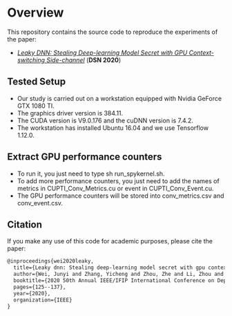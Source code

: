# Overview
This repository contains the source code to reproduce the experiments of the paper:
- [_Leaky DNN: Stealing Deep-learning Model Secret with GPU Context-switching Side-channel_][paper] (__DSN 2020__)

## Tested Setup
- Our study is carried out on a workstation equipped with Nvidia GeForce GTX 1080 TI. 
- The graphics driver version is 384.11. 
- The CUDA version is V9.0.176 and the cuDNN version is 7.4.2. 
- The workstation has installed Ubuntu 16.04 and we use Tensorflow 1.12.0.

## Extract GPU performance counters
- To run it, you just need to type sh run_spykernel.sh.
- To add more performance counters, you just need to add the names of metrics in CUPTI_Conv_Metrics.cu or event in CUPTI_Conv_Event.cu. 
- The GPU performance counters will be stored into conv_metrics.csv and conv_event.csv.

## Citation

If you make any use of this code for academic purposes, please cite the paper:

```tex
@inproceedings{wei2020leaky,
  title={Leaky dnn: Stealing deep-learning model secret with gpu context-switching side-channel},
  author={Wei, Junyi and Zhang, Yicheng and Zhou, Zhe and Li, Zhou and Al Faruque, Mohammad Abdullah},
  booktitle={2020 50th Annual IEEE/IFIP International Conference on Dependable Systems and Networks (DSN)},
  pages={125--137},
  year={2020},
  organization={IEEE}
}
```

[paper]: https://ieeexplore.ieee.org/stamp/stamp.jsp?tp=&arnumber=9153424
[lines]: https://github.com/yichez16/LeakyDNN_cupti_profiler/blob/master/examples/CUPTI_Conv.cu#L149-L207
